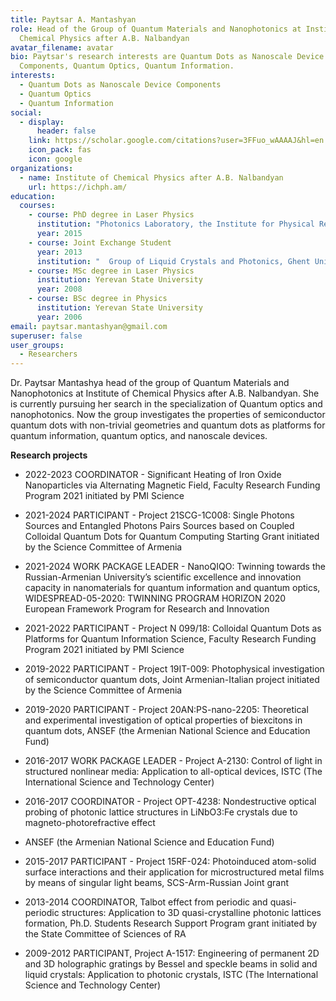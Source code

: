 ```yaml
---
title: Paytsar A. Mantashyan
role: Head of the Group of Quantum Materials and Nanophotonics at Institute of
  Chemical Physics after A.B. Nalbandyan
avatar_filename: avatar
bio: Paytsar's research interests are Quantum Dots as Nanoscale Device
  Components, Quantum Optics, Quantum Information.
interests:
  - Quantum Dots as Nanoscale Device Components
  - Quantum Optics
  - Quantum Information
social:
  - display:
      header: false
    link: https://scholar.google.com/citations?user=3FFuo_wAAAAJ&hl=en
    icon_pack: fas
    icon: google
organizations:
  - name: Institute of Chemical Physics after A.B. Nalbandyan
    url: https://ichph.am/
education:
  courses:
    - course: PhD degree in Laser Physics
      institution: "Photonics Laboratory, the Institute for Physical Research of NAS RA "
      year: 2015
    - course: Joint Exchange Student
      year: 2013
      institution: "  Group of Liquid Crystals and Photonics, Ghent University"
    - course: MSc degree in Laser Physics
      institution: Yerevan State University
      year: 2008
    - course: BSc degree in Physics
      institution: Yerevan State University
      year: 2006
email: paytsar.mantashyan@gmail.com
superuser: false
user_groups:
  - Researchers
---
```

Dr. Paytsar Mantashya head of the group of Quantum Materials and Nanophotonics at Institute of Chemical Physics after A.B. Nalbandyan. She is currently pursuing her search in the specialization of Quantum optics and nanophotonics. Now the group investigates the properties of semiconductor quantum dots with non-trivial geometries and quantum dots as platforms for quantum information, quantum optics, and nanoscale devices.

**Research projects**
- 2022-2023 COORDINATOR - Significant Heating of Iron Oxide Nanoparticles via Alternating Magnetic Field, Faculty Research Funding Program 2021 initiated by PMI Science 
- 2021-2024 PARTICIPANT - Project 21SCG-1C008: Single Photons Sources and Entangled Photons Pairs Sources based on Coupled Colloidal Quantum Dots for Quantum Computing Starting Grant initiated by the Science Committee of Armenia
- 2021-2024 WORK PACKAGE LEADER - NanoQIQO: Twinning towards the Russian-Armenian University’s scientific excellence and innovation capacity in nanomaterials for quantum information and quantum optics, WIDESPREAD-05-2020: TWINNING PROGRAM HORIZON 2020 European Framework Program for Research and Innovation 
- 2021-2022 PARTICIPANT - Project N 099/18: Colloidal Quantum Dots as Platforms for Quantum Information Science, Faculty Research Funding Program 2021 initiated by PMI Science 
- 2019-2022 PARTICIPANT - Project 19IT-009: Photophysical investigation of semiconductor quantum dots, Joint Armenian-Italian project initiated by the Science Committee of Armenia 
- 2019-2020 PARTICIPANT - Project 20AN:PS-nano-2205: Theoretical and experimental investigation of optical properties of biexcitons in quantum dots, ANSEF (the Armenian National Science and Education Fund) 
- 2016-2017 WORK PACKAGE LEADER - Project A-2130: Control of light in structured nonlinear media: Application to all-optical devices, ISTC (The International Science and Technology Center)
- 2016-2017 COORDINATOR - Project OPT-4238: Nondestructive optical probing of photonic lattice structures in LiNbO3:Fe crystals due to magneto-photorefractive effect 
- ANSEF (the Armenian National Science and Education Fund) 
- 2015-2017 PARTICIPANT - Project 15RF-024: Photoinduced atom-solid surface interactions and their application for microstructured metal films by means of singular light beams, SCS-Arm-Russian Joint grant
-	2013-2014 COORDINATOR, Talbot effect from periodic and quasi-periodic structures: Application to 3D quasi-crystalline photonic lattices formation, Ph.D. Students Research Support Program grant initiated by the State Committee of Sciences of RA
-	2009-2012 PARTICIPANT, Project A-1517: Engineering of permanent 2D and 3D holographic gratings by Bessel and speckle beams in solid and liquid crystals: Application to photonic crystals, ISTC (The International Science and Technology Center)
